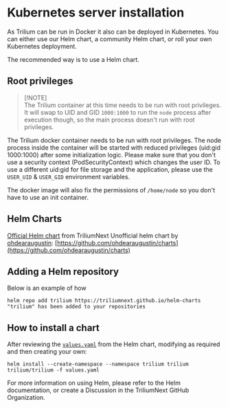 # Kubernetes server installation
As Trilium can be run in Docker it also can be deployed in Kubernetes. You can either use our Helm chart, a community Helm chart, or roll your own Kubernetes deployment.

The recommended way is to use a Helm chart.

## Root privileges

> \[!NOTE\]  
> The Trilium container at this time needs to be run with root privileges. It will swap to UID and GID `1000:1000` to run the `node` process after execution though, so the main process doesn't run with root privileges.

The Trilium docker container needs to be run with root privileges. The node process inside the container will be started with reduced privileges (uid:gid 1000:1000) after some initialization logic. Please make sure that you don't use a security context (PodSecurityContext) which changes the user ID. To use a different uid:gid for file storage and the application, please use the `USER_UID` & `USER_GID` environment variables.

The docker image will also fix the permissions of `/home/node` so you don't have to use an init container.

## Helm Charts

[Official Helm chart](https://github.com/TriliumNext/helm-charts) from TriliumNext Unofficial helm chart by [ohdearaugustin](https://github.com/ohdearaugustin): [https://github.com/ohdearaugustin/charts](https://github.com/ohdearaugustin/charts)

## Adding a Helm repository

Below is an example of how

```
helm repo add trilium https://triliumnext.github.io/helm-charts
"trilium" has been added to your repositories
```

## How to install a chart

After reviewing the [`values.yaml`](https://github.com/TriliumNext/helm-charts/blob/main/charts/trilium/values.yaml) from the Helm chart, modifying as required and then creating your own:

```
helm install --create-namespace --namespace trilium trilium trilium/trilium -f values.yaml
```

For more information on using Helm, please refer to the Helm documentation, or create a Discussion in the TriliumNext GitHub Organization.